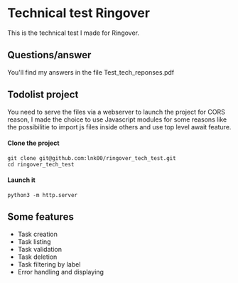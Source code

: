 # Technical test Ringover

This is the technical test I made for Ringover.

## Questions/answer

You'll find my answers in the file Test_tech_reponses.pdf

## Todolist project

You need to serve the files via a webserver to launch the project for CORS reason, I made the choice to use Javascript modules for some reasons like the possibilitie to import js files inside others and use top level await feature.

#### Clone the project

```
git clone git@github.com:lnk00/ringover_tech_test.git
cd ringover_tech_test
```

#### Launch it
```
python3 -m http.server
```
## Some features

- Task creation
- Task listing
- Task validation
- Task deletion
- Task filtering by label
- Error handling and displaying
